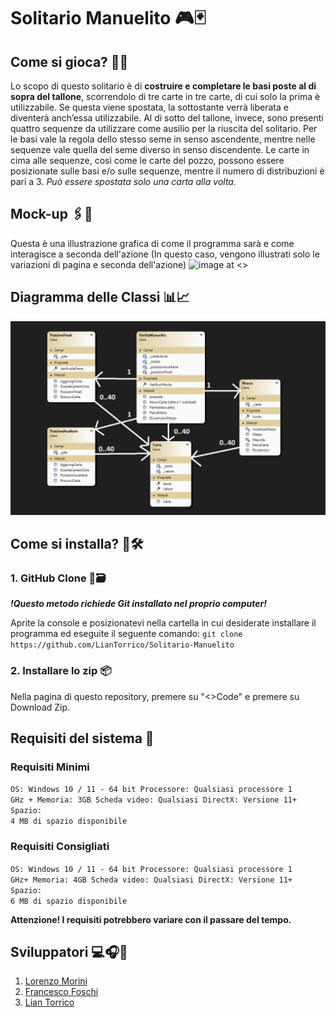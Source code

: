 # **Solitario Manuelito** 🎮🃏
##  **Come si gioca?** 🎲🤔
Lo scopo di questo solitario è di **costruire e completare le basi poste al di sopra del tallone**, scorrendolo di tre carte in tre carte, di cui solo la prima è utilizzabile. Se questa viene spostata, la sottostante verrà liberata e diventerà anch’essa utilizzabile. 
Al di sotto del tallone, invece, sono presenti quattro sequenze da utilizzare come ausilio per la riuscita del solitario. 
Per le basi vale la regola dello stesso seme in senso ascendente, mentre nelle sequenze vale quella del seme diverso in senso discendente. 
Le carte in cima alle sequenze, così come le carte del pozzo, possono essere posizionate sulle basi e/o sulle sequenze, mentre il numero di distribuzioni è pari a 3. 
*Può essere spostata solo una carta alla volta.*
## **Mock-up** 🖇️🎨
Questa è una illustrazione grafica di come il programma sarà e come interagisce a seconda dell'azione (In questo caso, vengono illustrati solo le variazioni di pagina e seconda dell'azione)
![image at <>](Mockup.png)

## **Diagramma delle Classi** 📊📈
![image at <>](DiagrammaClassi.png)
## Come si installa? 🧰🛠️
### 1. GitHub Clone 🤖🗃️
***!Questo metodo richiede Git installato nel proprio computer!***

Aprite la console e posizionatevi nella cartella in cui desiderate installare il programma ed eseguite il seguente comando: `git clone https://github.com/LianTorrico/Solitario-Manuelito`
### 2. Installare lo zip 📦
Nella pagina di questo repository, premere su "<>Code" e premere su Download Zip.

## Requisiti del sistema 📑
### Requisiti Minimi
<code>OS: Windows 10 / 11 - 64 bit 
Processore: Qualsiasi processore 1 GHz +
 Memoria: 3GB
 Scheda video: Qualsiasi
 DirectX: Versione 11+
 Spazio: 4 MB di spazio disponibile</code>
### Requisiti Consigliati
<code>OS: Windows 10 / 11 - 64 bit
 Processore: Qualsiasi processore 1 GHz+
 Memoria: 4GB
 Scheda video: Qualsiasi
 DirectX: Versione 11+
 Spazio: 6 MB di spazio disponibile</code>

**Attenzione! I requisiti potrebbero variare con il passare del tempo.**



## **Sviluppatori** 💻🎧📱
1. [Lorenzo Morini](https://github.com/MoroQuack)
2. [Francesco Foschi](https://github.com/supersayan1)
3. [Lian Torrico](https://github.com/LianTorrico)
